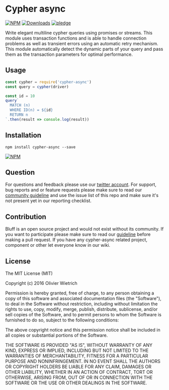 # Cypher async

  [![NPM](https://img.shields.io/npm/v/cypher-async.svg)](https://www.npmjs.com/package/cypher-async)
  [![Downloads](https://img.shields.io/npm/dm/cypher-async.svg)](http://npm-stat.com/charts.html?package=cypher-async)
  [![pledge](https://bredele.github.io/contributing-guide/community-pledge.svg)](https://github.com/bredele/contributing-guide/blob/master/guidelines.md)

Write elegant multiline cypher queries using promises or streams. This module uses transaction functions and is able to handle connection problems as well as transient errors using an automatic retry mechanism. This module automatically detect the dynamic parts of your query and pass them as the transaction parameters for optimal performance.


## Usage

```js
const cypher = require('cypher-async')
const query = cypher(driver)

const id = 10
query`
  MATCH (n)
  WHERE ID(n) = ${id}
  RETURN n
`.then(result => console.log(result))
```

## Installation

```shell
npm install cypher-async --save
```

[![NPM](https://nodei.co/npm/cypher-async.png)](https://nodei.co/npm/cypher-async/)


## Question

For questions and feedback please use our [twitter account](https://twitter.com/bredeleca). For support, bug reports and or feature requests please make sure to read our
<a href="https://github.com/bredele/contributing-guide/blob/master/guidelines.md" target="_blank">community guideline</a> and use the issue list of this repo and make sure it's not present yet in our reporting checklist.

## Contribution

Bluff is an open source project and would not exist without its community. If you want to participate please make sure to read our <a href="https://github.com/bredele/contributing-guide/blob/master/guidelines.md" target="_blank">guideline</a> before making a pull request. If you have any cypher-async related project, component or other let everyone know in our wiki.

## License

The MIT License (MIT)

Copyright (c) 2016 Olivier Wietrich

Permission is hereby granted, free of charge, to any person obtaining a copy
of this software and associated documentation files (the "Software"), to deal
in the Software without restriction, including without limitation the rights
to use, copy, modify, merge, publish, distribute, sublicense, and/or sell
copies of the Software, and to permit persons to whom the Software is
furnished to do so, subject to the following conditions:

The above copyright notice and this permission notice shall be included in all
copies or substantial portions of the Software.

THE SOFTWARE IS PROVIDED "AS IS", WITHOUT WARRANTY OF ANY KIND, EXPRESS OR
IMPLIED, INCLUDING BUT NOT LIMITED TO THE WARRANTIES OF MERCHANTABILITY,
FITNESS FOR A PARTICULAR PURPOSE AND NONINFRINGEMENT. IN NO EVENT SHALL THE
AUTHORS OR COPYRIGHT HOLDERS BE LIABLE FOR ANY CLAIM, DAMAGES OR OTHER
LIABILITY, WHETHER IN AN ACTION OF CONTRACT, TORT OR OTHERWISE, ARISING FROM,
OUT OF OR IN CONNECTION WITH THE SOFTWARE OR THE USE OR OTHER DEALINGS IN THE
SOFTWARE.
